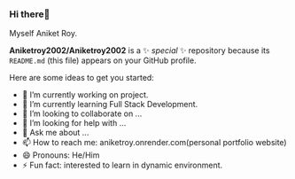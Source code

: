### Hi there👋
Myself Aniket Roy.

**Aniketroy2002/Aniketroy2002** is a ✨ _special_ ✨ repository because its `README.md` (this file) appears on your GitHub profile.

Here are some ideas to get you started:

- 🔭 I’m currently working on project.
- 🌱 I’m currently learning Full Stack Development.
- 👯 I’m looking to collaborate on ...
- 🤔 I’m looking for help with ...
- 💬 Ask me about ...
- 📫 How to reach me: aniketroy.onrender.com(personal portfolio website)
- 😄 Pronouns: He/Him
- ⚡ Fun fact: interested to learn in dynamic environment.
